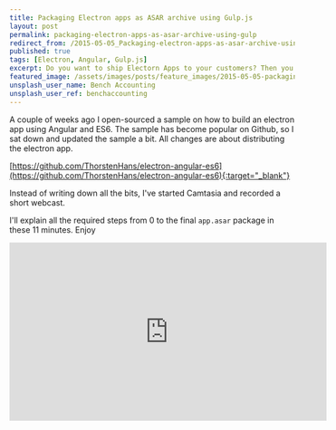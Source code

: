 ```yaml
---
title: Packaging Electron apps as ASAR archive using Gulp.js
layout: post
permalink: packaging-electron-apps-as-asar-archive-using-gulp
redirect_from: /2015-05-05_Packaging-electron-apps-as-asar-archive-using-gulp-75423588613f
published: true
tags: [Electron, Angular, Gulp.js]
excerpt: Do you want to ship Electorn Apps to your customers? Then you should always package application insights as ASAR. Learn how to get that done with Gulp.js
featured_image: /assets/images/posts/feature_images/2015-05-05-packaging-electron-apps-as-asar-archive-using-gulp.jpg
unsplash_user_name: Bench Accounting
unsplash_user_ref: benchaccounting
---
```


 A couple of weeks ago I open-sourced a sample on how to build an electron app using Angular and ES6. The sample has become popular on Github, so I sat down and updated the sample a bit. All changes are about distributing the electron app.

[https://github.com/ThorstenHans/electron-angular-es6](https://github.com/ThorstenHans/electron-angular-es6){:target="_blank"}

Instead of writing down all the bits, I've started Camtasia and recorded a short webcast.

I'll explain all the required steps from 0 to the final `app.asar` package in these 11 minutes. Enjoy

<iframe width="560" height="315" src="https://www.youtube-nocookie.com/embed/ZhLG0O4W190" frameborder="0" allow="accelerometer; autoplay; encrypted-media; gyroscope; picture-in-picture" allowfullscreen></iframe>


